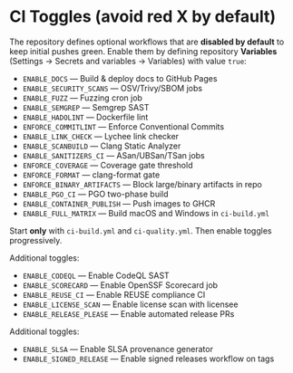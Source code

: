 # CI Toggles (avoid red X by default)

The repository defines optional workflows that are **disabled by default** to keep initial pushes green.
Enable them by defining repository **Variables** (Settings → Secrets and variables → Variables) with value `true`:

- `ENABLE_DOCS` — Build & deploy docs to GitHub Pages
- `ENABLE_SECURITY_SCANS` — OSV/Trivy/SBOM jobs
- `ENABLE_FUZZ` — Fuzzing cron job
- `ENABLE_SEMGREP` — Semgrep SAST
- `ENABLE_HADOLINT` — Dockerfile lint
- `ENFORCE_COMMITLINT` — Enforce Conventional Commits
- `ENABLE_LINK_CHECK` — Lychee link checker
- `ENABLE_SCANBUILD` — Clang Static Analyzer
- `ENABLE_SANITIZERS_CI` — ASan/UBSan/TSan jobs
- `ENFORCE_COVERAGE` — Coverage gate threshold
- `ENFORCE_FORMAT` — clang-format gate
- `ENFORCE_BINARY_ARTIFACTS` — Block large/binary artifacts in repo
- `ENABLE_PGO_CI` — PGO two-phase build
- `ENABLE_CONTAINER_PUBLISH` — Push images to GHCR
- `ENABLE_FULL_MATRIX` — Build macOS and Windows in `ci-build.yml`

Start **only** with `ci-build.yml` and `ci-quality.yml`. Then enable toggles progressively.


Additional toggles:
- `ENABLE_CODEQL` — Enable CodeQL SAST
- `ENABLE_SCORECARD` — Enable OpenSSF Scorecard job
- `ENABLE_REUSE_CI` — Enable REUSE compliance CI
- `ENABLE_LICENSE_SCAN` — Enable license scan with licensee
- `ENABLE_RELEASE_PLEASE` — Enable automated release PRs


Additional toggles:
- `ENABLE_SLSA` — Enable SLSA provenance generator
- `ENABLE_SIGNED_RELEASE` — Enable signed releases workflow on tags

